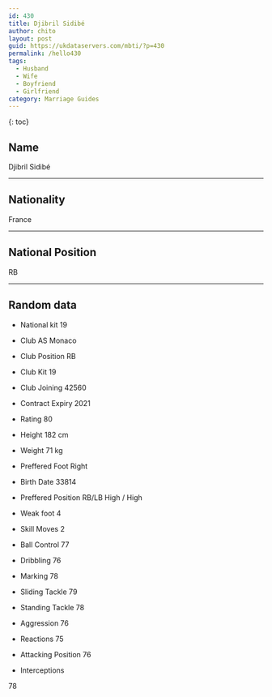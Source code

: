 ```yaml
---
id: 430
title: Djibril Sidibé
author: chito
layout: post
guid: https://ukdataservers.com/mbti/?p=430
permalink: /hello430
tags:
  - Husband
  - Wife
  - Boyfriend
  - Girlfriend
category: Marriage Guides
---
```



{: toc}

## Name  
Djibril Sidibé 

* * *

## Nationality  
France 

* * *

## National Position  
RB 

* * *

## Random data 

  * National kit 
19 

  * Club 
AS Monaco 

  * Club Position 
RB 

  * Club Kit 
19 

  * Club Joining 
42560 

  * Contract Expiry 
2021 

  * Rating 
80 

  * Height 
182 cm 

  * Weight 
71 kg 

  * Preffered Foot 
Right 

  * Birth Date 
33814 

  * Preffered Position 
RB/LB High / High 

  * Weak foot 
4 

  * Skill Moves 
2 

  * Ball Control 
77 

  * Dribbling 
76 

  * Marking 
78 

  * Sliding Tackle 
79 

  * Standing Tackle 
78 

  * Aggression 
76 

  * Reactions 
75 

  * Attacking Position 
76 

  * Interceptions 

78